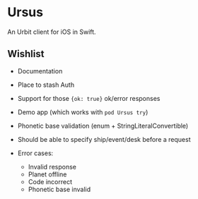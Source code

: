 # Ursus

An Urbit client for iOS in Swift.

## Wishlist

- Documentation
- Place to stash Auth
- Support for those `{ok: true}` ok/error responses
- Demo app (which works with `pod Ursus try`)
- Phonetic base validation (enum + StringLiteralConvertible)
- Should be able to specify ship/event/desk before a request

- Error cases:
    - Invalid response
    - Planet offline
    - Code incorrect
    - Phonetic base invalid